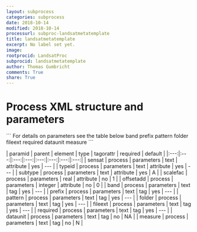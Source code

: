 ```yaml
---
layout: subprocess
categories: subprocess
date: 2018-10-14
modified: 2018-10-14
processurl: subproc-landsatmetatemplate
title: landsatmetatemplate
excerpt: No label set yet.
image: 
rootprocid: LandsatProc
subprocid: landsatmetatemplate
author: Thomas Gumbricht
comments: True
share: True
---
```


<h1 class='foot-description'>Process XML structure and parameters</h1>
```
For details on parameters see the table below
<?xml version="1.0" ?>
<process>
  <!--Generated from python-->
  <userproj plotid="yourplotid" projectid="yourprojectid" siteid="yoursiteid" system="systemid" tractid="yourtractid" userid="youruserid"/>
  <period endday="DD" endmonth="MM" endyear="YYYY" seasonendday="DD" seasonendmonth="MM" seasonstartday="DD" seasonstartmonth="MM" startday="DD" startmonth="MM" startyear="YYYY" timestep="timestep"/>
  <parameters offsetadd="xyz" scalefac="xyz.abc" sensat="txtstring" subtype="txtstring" typeid="txtstring">
    <band>band</band>
    <prefix>prefix</prefix>
    <pattern>pattern</pattern>
    <folder>folder</folder>
    <fileext>fileext</fileext>
    <required>required</required>
    <dataunit>dataunit</dataunit>
    <measure>measure</measure>
  </parameters>
</process>
```

| paramid | parent | element | type | tagorattr | required | default |
|:---:|:---:|:---:|:---:|:---:|:---:|:---:|:---:|
| sensat | process | parameters | text | attribute | yes | --- |
| typeid | process | parameters | text | attribute | yes | --- |
| subtype | process | parameters | text | attribute | yes | A |
| scalefac | process | parameters | real | attribute | no | 1 |
| offsetadd | process | parameters | integer | attribute | no | 0 |
| band | process | parameters | text | tag | yes | --- |
| prefix | process | parameters | text | tag | yes | --- |
| pattern | process | parameters | text | tag | yes | --- |
| folder | process | parameters | text | tag | yes | --- |
| fileext | process | parameters | text | tag | yes | --- |
| required | process | parameters | text | tag | yes | --- |
| dataunit | process | parameters | text | tag | no | NA |
| measure | process | parameters | text | tag | no | N |
